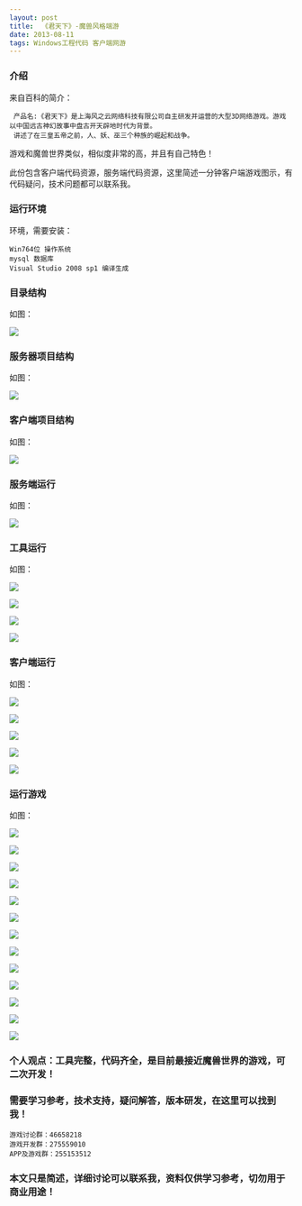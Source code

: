 ```yaml
---
layout: post
title:  《君天下》-魔兽风格端游
date: 2013-08-11
tags: Windows工程代码 客户端网游
---
```



### 介绍


来自百科的简介：

	 产品名:《君天下》是上海风之云网络科技有限公司自主研发并运营的大型3D网络游戏。游戏以中国远古神幻故事中盘古开天辟地时代为背景。
	 讲述了在三皇五帝之前，人、妖、巫三个种族的崛起和战争。


游戏和魔兽世界类似，相似度非常的高，并且有自己特色！

此份包含客户端代码资源，服务端代码资源，这里简述一分钟客户端游戏图示，有代码疑问，技术问题都可以联系我。


### 运行环境

环境，需要安装：

``` 
Win764位 操作系统
mysql 数据库
Visual Studio 2008 sp1 编译生成
``` 

### 目录结构

如图：

![](/images/posts/jtx/jtx-1.jpg)

### 服务器项目结构

如图：

![](/images/posts/jtx/jtx-2.jpg)

### 客户端项目结构

如图：

![](/images/posts/jtx/jtx-3.jpg)

### 服务端运行

如图：

![](/images/posts/jtx/jtx-4.jpg)

### 工具运行

如图：

![](/images/posts/jtx/jtx-tool-1.jpg)

![](/images/posts/jtx/jtx-tool-2.jpg)

![](/images/posts/jtx/jtx-tool-3.jpg)

![](/images/posts/jtx/jtx-tool-4.jpg)


### 客户端运行

如图：

![](/images/posts/jtx/jtx-5.jpg)

![](/images/posts/jtx/jtx-6.jpg)

![](/images/posts/jtx/jtx-7.jpg)

![](/images/posts/jtx/jtx-8.jpg)

![](/images/posts/jtx/jtx-9.jpg)

### 运行游戏

如图：

![](/images/posts/jtx/jtx-10.jpg)

![](/images/posts/jtx/jtx-11.jpg)

![](/images/posts/jtx/jtx-12.jpg)

![](/images/posts/jtx/jtx-13.jpg)

![](/images/posts/jtx/jtx-14.jpg)

![](/images/posts/jtx/jtx-15.jpg)

![](/images/posts/jtx/jtx-16.jpg)

![](/images/posts/jtx/jtx-17.jpg)

![](/images/posts/jtx/jtx-18.jpg)

![](/images/posts/jtx/jtx-19.jpg)

![](/images/posts/jtx/jtx-20.jpg)

![](/images/posts/jtx/jtx-21.jpg)

![](/images/posts/jtx/jtx-22.jpg)



### 个人观点：工具完整，代码齐全，是目前最接近魔兽世界的游戏，可二次开发！

### 需要学习参考，技术支持，疑问解答，版本研发，在这里可以找到我！

``` 
游戏讨论群：46658218
游戏开发群：275559010
APP及游戏群：255153512
``` 

### 本文只是简述，详细讨论可以联系我，资料仅供学习参考，切勿用于商业用途！